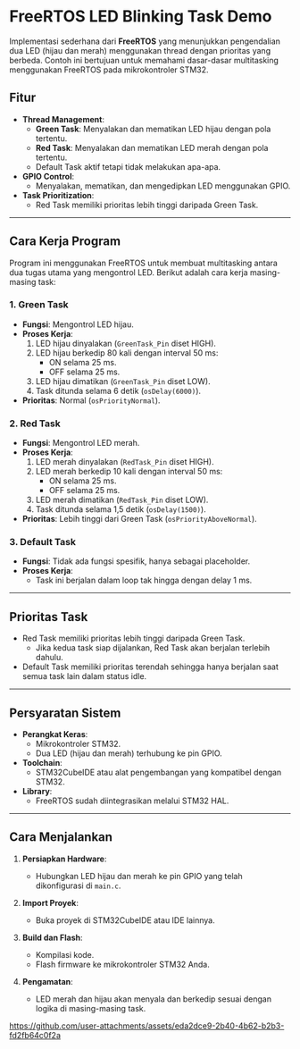 # FreeRTOS LED Blinking Task Demo

Implementasi sederhana dari **FreeRTOS** yang menunjukkan pengendalian dua LED (hijau dan merah) menggunakan thread dengan prioritas yang berbeda. Contoh ini bertujuan untuk memahami dasar-dasar multitasking menggunakan FreeRTOS pada mikrokontroler STM32.

## Fitur
- **Thread Management**:
  - **Green Task**: Menyalakan dan mematikan LED hijau dengan pola tertentu.
  - **Red Task**: Menyalakan dan mematikan LED merah dengan pola tertentu.
  - Default Task aktif tetapi tidak melakukan apa-apa.
- **GPIO Control**:
  - Menyalakan, mematikan, dan mengedipkan LED menggunakan GPIO.
- **Task Prioritization**:
  - Red Task memiliki prioritas lebih tinggi daripada Green Task.

---

## Cara Kerja Program
Program ini menggunakan FreeRTOS untuk membuat multitasking antara dua tugas utama yang mengontrol LED. Berikut adalah cara kerja masing-masing task:

### 1. **Green Task**
- **Fungsi**: Mengontrol LED hijau.
- **Proses Kerja**:
  1. LED hijau dinyalakan (`GreenTask_Pin` diset HIGH).
  2. LED hijau berkedip 80 kali dengan interval 50 ms:
     - ON selama 25 ms.
     - OFF selama 25 ms.
  3. LED hijau dimatikan (`GreenTask_Pin` diset LOW).
  4. Task ditunda selama 6 detik (`osDelay(6000)`).
- **Prioritas**: Normal (`osPriorityNormal`).

### 2. **Red Task**
- **Fungsi**: Mengontrol LED merah.
- **Proses Kerja**:
  1. LED merah dinyalakan (`RedTask_Pin` diset HIGH).
  2. LED merah berkedip 10 kali dengan interval 50 ms:
     - ON selama 25 ms.
     - OFF selama 25 ms.
  3. LED merah dimatikan (`RedTask_Pin` diset LOW).
  4. Task ditunda selama 1,5 detik (`osDelay(1500)`).
- **Prioritas**: Lebih tinggi dari Green Task (`osPriorityAboveNormal`).

### 3. **Default Task**
- **Fungsi**: Tidak ada fungsi spesifik, hanya sebagai placeholder.
- **Proses Kerja**:
  - Task ini berjalan dalam loop tak hingga dengan delay 1 ms.

---

## Prioritas Task
- Red Task memiliki prioritas lebih tinggi daripada Green Task. 
  - Jika kedua task siap dijalankan, Red Task akan berjalan terlebih dahulu.
- Default Task memiliki prioritas terendah sehingga hanya berjalan saat semua task lain dalam status idle.

---

## Persyaratan Sistem
- **Perangkat Keras**:
  - Mikrokontroler STM32.
  - Dua LED (hijau dan merah) terhubung ke pin GPIO.
- **Toolchain**:
  - STM32CubeIDE atau alat pengembangan yang kompatibel dengan STM32.
- **Library**:
  - FreeRTOS sudah diintegrasikan melalui STM32 HAL.

---

## Cara Menjalankan
1. **Persiapkan Hardware**:
   - Hubungkan LED hijau dan merah ke pin GPIO yang telah dikonfigurasi di `main.c`.

2. **Import Proyek**:
   - Buka proyek di STM32CubeIDE atau IDE lainnya.

3. **Build dan Flash**:
   - Kompilasi kode.
   - Flash firmware ke mikrokontroler STM32 Anda.

4. **Pengamatan**:
   - LED merah dan hijau akan menyala dan berkedip sesuai dengan logika di masing-masing task.


https://github.com/user-attachments/assets/eda2dce9-2b40-4b62-b2b3-fd2fb64c0f2a

